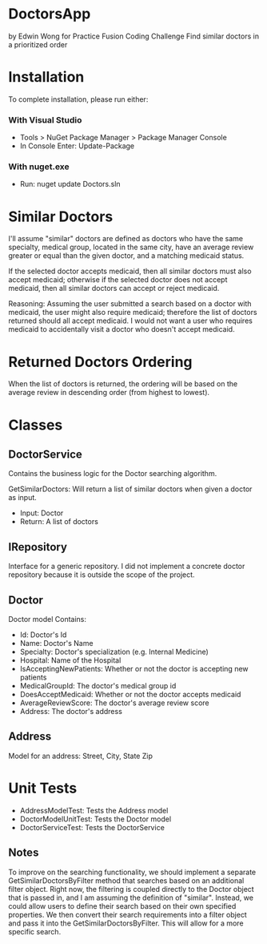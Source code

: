 # DoctorsApp
by Edwin Wong
for Practice Fusion Coding Challenge
Find similar doctors in a prioritized order

# Installation
To complete installation, please run either:

###  With Visual Studio
* Tools > NuGet Package Manager > Package Manager Console
* In Console Enter: Update-Package

### With nuget.exe
* Run: nuget update Doctors.sln

# Similar Doctors
I'll assume "similar" doctors are defined as doctors who have the same specialty, medical group, located in the same city, have an average review greater or equal than the given doctor, and a matching medicaid status.

If the selected doctor accepts medicaid, then all similar doctors must also accept medicaid; otherwise if the selected doctor does not accept medicaid, then all similar doctors can accept or reject medicaid.  

Reasoning:
Assuming the user submitted a search based on a doctor with medicaid, the user might also require medicaid; therefore the list of doctors returned should all accept medicaid.  I would not want a user who requires medicaid to accidentally visit a doctor who doesn't accept medicaid.


# Returned Doctors Ordering
When the list of doctors is returned, the ordering will be based on the average review in descending order (from highest to lowest).


# Classes

## DoctorService
Contains the business logic for the Doctor searching algorithm.

GetSimilarDoctors: Will return a list of similar doctors when given a doctor as input.
* Input: Doctor
* Return: A list of doctors

## IRepository
Interface for a generic repository. I did not implement a concrete doctor repository because it is outside the scope of the project.

## Doctor
Doctor model
Contains:
* Id: Doctor's Id
* Name: Doctor's Name
* Specialty: Doctor's specialization (e.g. Internal Medicine)
* Hospital: Name of the Hospital
* IsAcceptingNewPatients: Whether or not the doctor is accepting new patients
* MedicalGroupId: The doctor's medical group id
* DoesAcceptMedicaid: Whether or not the doctor accepts medicaid
* AverageReviewScore: The doctor's average review score
* Address: The doctor's address

## Address
Model for an address: Street, City, State Zip

# Unit Tests

* AddressModelTest: Tests the Address model
* DoctorModelUnitTest: Tests the Doctor model
* DoctorServiceTest: Tests the DoctorService


## Notes
To improve on the searching functionality, we should implement a separate GetSimilarDoctorsByFilter method that searches based on an additional filter object.  Right now, the filtering is coupled directly to the Doctor object that is passed in, and I am assuming the definition of "similar".  Instead, we could allow users to define their search based on their own specified properties.  We then convert their search requirements into a filter object and pass it into the GetSimilarDoctorsByFilter.  This will allow for a more specific search.